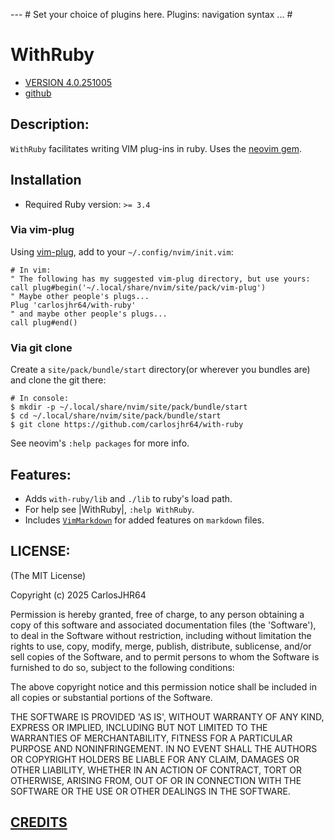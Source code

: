 --- # Set your choice of plugins here.
Plugins: navigation syntax
... #

# WithRuby

* [VERSION 4.0.251005](https://github.com/carlosjhr64/with-ruby/releases)
* [github](https://github.com/carlosjhr64/with-ruby)

## Description:

`WithRuby` facilitates writing VIM plug-ins in ruby.
Uses the [neovim gem](https://github.com/neovim/neovim-ruby).

## Installation

* Required Ruby version: `>= 3.4`

### Via vim-plug

Using [vim-plug](https://github.com/junegunn/vim-plug),
add to your `~/.config/nvim/init.vim`:
```vim
# In vim:
" The following has my suggested vim-plug directory, but use yours:
call plug#begin('~/.local/share/nvim/site/pack/vim-plug')
" Maybe other people's plugs...
Plug 'carlosjhr64/with-ruby'
" and maybe other people's plugs...
call plug#end()
```
### Via git clone

Create a `site/pack/bundle/start` directory(or wherever you bundles are) and clone the git there:
```console
# In console:
$ mkdir -p ~/.local/share/nvim/site/pack/bundle/start
$ cd ~/.local/share/nvim/site/pack/bundle/start
$ git clone https://github.com/carlosjhr64/with-ruby
```
See neovim's `:help packages` for more info.

## Features:

* Adds `with-ruby/lib` and `./lib` to ruby's load path.
* For help see |WithRuby|, `:help WithRuby`.
* Includes [`VimMarkdown`](VIM_MARKDOWN.md) for added features on `markdown` files.

## LICENSE:

(The MIT License)

Copyright (c) 2025 CarlosJHR64

Permission is hereby granted, free of charge, to any person obtaining
a copy of this software and associated documentation files (the
'Software'), to deal in the Software without restriction, including
without limitation the rights to use, copy, modify, merge, publish,
distribute, sublicense, and/or sell copies of the Software, and to
permit persons to whom the Software is furnished to do so, subject to
the following conditions:

The above copyright notice and this permission notice shall be
included in all copies or substantial portions of the Software.

THE SOFTWARE IS PROVIDED 'AS IS', WITHOUT WARRANTY OF ANY KIND,
EXPRESS OR IMPLIED, INCLUDING BUT NOT LIMITED TO THE WARRANTIES OF
MERCHANTABILITY, FITNESS FOR A PARTICULAR PURPOSE AND NONINFRINGEMENT.
IN NO EVENT SHALL THE AUTHORS OR COPYRIGHT HOLDERS BE LIABLE FOR ANY
CLAIM, DAMAGES OR OTHER LIABILITY, WHETHER IN AN ACTION OF CONTRACT,
TORT OR OTHERWISE, ARISING FROM, OUT OF OR IN CONNECTION WITH THE
SOFTWARE OR THE USE OR OTHER DEALINGS IN THE SOFTWARE.

## [CREDITS](CREDITS.md)
